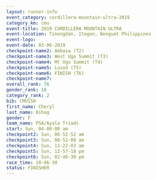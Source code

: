 ```yaml
---
layout: runner-info 
event_category: cordillera-mountain-ultra-2019 
category_km: cmu 
event-title: 2019 CORDILLERA MOUNTAIN ULTRA 
event-location: Tinongdan, Itogon, Benguet Philippines 
event-logo: 
event-date: 03-06-2019 
checkpoint-name2: Ambasa (T2) 
checkpoint-name3: West Ugo Summit (T3) 
checkpoint-name4: Mt Ugo Summit (T4) 
checkpoint-name5: Lusod (T5) 
checkpoint-name6: FINISH (T6) 
checkpoint-name7: 
overall_rank: 76
gender_rank: 18
category_rank: 2
bib: CMU150
first_name: Cheryl
last_name: Bihag
gender: F
team_name: PSA/Ayala Triads
start: Sun, 04-00-00 am
checkpoint2: Sun, 06-52-52 am
checkpoint3: Sun, 08-52-08 am
checkpoint4: Sun, 11-22-03 am
checkpoint5: Sun, 12-57-18 pm
checkpoint6: Sun, 02-46-30 pm
race_time: 10-46-30
status: FINISHER
---
```

